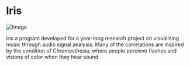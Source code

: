 # Iris
![Image](https://i.imgur.com/SnJY40i.png)

Iris a program developed for a year-long research project on visualizing music through audio signal analysis. Many of the correlations are inspired by the condition of Chromesthesia, where people percieve flashes and visions of color when they hear sound.